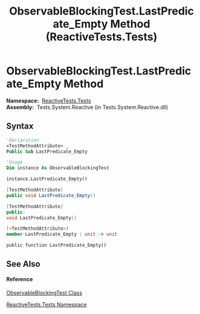 ﻿---
title: ObservableBlockingTest.LastPredicate_Empty Method  (ReactiveTests.Tests)
TOCTitle: LastPredicate_Empty Method
ms:assetid: M:ReactiveTests.Tests.ObservableBlockingTest.LastPredicate_Empty
ms:mtpsurl: https://msdn.microsoft.com/en-us/library/reactivetests.tests.observableblockingtest.lastpredicate_empty(v=VS.103)
ms:contentKeyID: 36619391
ms.date: 06/28/2011
mtps_version: v=VS.103
f1_keywords:
- ReactiveTests.Tests.ObservableBlockingTest.LastPredicate_Empty
dev_langs:
- CSharp
- JScript
- VB
- FSharp
- c++
---

# ObservableBlockingTest.LastPredicate\_Empty Method

**Namespace:**  [ReactiveTests.Tests](hh289046\(v=vs.103\).md)  
**Assembly:**  Tests.System.Reactive (in Tests.System.Reactive.dll)

## Syntax

``` vb
'Declaration
<TestMethodAttribute> _
Public Sub LastPredicate_Empty
```

``` vb
'Usage
Dim instance As ObservableBlockingTest

instance.LastPredicate_Empty()
```

``` csharp
[TestMethodAttribute]
public void LastPredicate_Empty()
```

``` c++
[TestMethodAttribute]
public:
void LastPredicate_Empty()
```

``` fsharp
[<TestMethodAttribute>]
member LastPredicate_Empty : unit -> unit 
```

``` jscript
public function LastPredicate_Empty()
```

## See Also

#### Reference

[ObservableBlockingTest Class](hh315164\(v=vs.103\).md)

[ReactiveTests.Tests Namespace](hh289046\(v=vs.103\).md)

